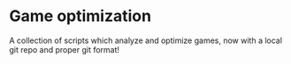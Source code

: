 # Game optimization
A collection of scripts which analyze and optimize games, now with a local git repo and proper git format!
